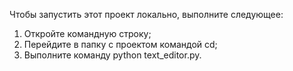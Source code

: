Чтобы запустить этот проект локально, выполните следующее:
1. Откройте командную строку;
2. Перейдите в папку с проектом командой cd;
3. Выполните команду python text_editor.py.
